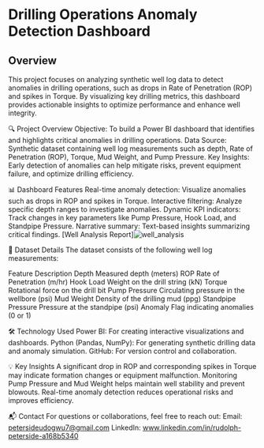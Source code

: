 # Drilling Operations Anomaly Detection Dashboard

## Overview 
This project focuses on analyzing synthetic well log data to detect anomalies in drilling operations, such as drops in Rate of Penetration (ROP) and spikes in Torque. By visualizing key drilling metrics, this dashboard provides actionable insights to optimize performance and enhance well integrity.

🔍 Project Overview Objective: 
To build a Power BI dashboard that identifies and highlights critical anomalies in drilling operations. Data Source: Synthetic dataset containing well log measurements such as depth, Rate of Penetration (ROP), Torque, Mud Weight, and Pump Pressure. Key Insights: Early detection of anomalies can help mitigate risks, prevent equipment failure, and optimize drilling efficiency.

📊 Dashboard Features Real-time anomaly detection: Visualize anomalies such as drops in ROP and spikes in Torque. Interactive filtering: Analyze specific depth ranges to investigate anomalies. Dynamic KPI indicators: Track changes in key parameters like Pump Pressure, Hook Load, and Standpipe Pressure. Narrative summary: Text-based insights summarizing critical findings. [Well Analysis Report]![well_analysis](https://github.com/user-attachments/assets/29272892-a381-4b45-94ce-e58e074f3b1d)


📂 Dataset Details The dataset consists of the following well log measurements:

Feature Description Depth Measured depth (meters) ROP Rate of Penetration (m/hr) Hook Load Weight on the drill string (kN) Torque Rotational force on the drill bit Pump Pressure Circulating pressure in the wellbore (psi) Mud Weight Density of the drilling mud (ppg) Standpipe Pressure Pressure at the standpipe (psi) Anomaly Flag indicating anomalies (0 or 1)

🛠️ Technology Used Power BI: For creating interactive visualizations and dashboards. Python (Pandas, NumPy): For generating synthetic drilling data and anomaly simulation. GitHub: For version control and collaboration.


💡 Key Insights A significant drop in ROP and corresponding spikes in Torque may indicate formation changes or equipment malfunction. Monitoring Pump Pressure and Mud Weight helps maintain well stability and prevent blowouts. Real-time anomaly detection reduces operational risks and improves efficiency.

📬 Contact For questions or collaborations, feel free to reach out: Email: petersideudogwu7@gmail.com LinkedIn: www.linkedin.com/in/rudolph-peterside-a168b5340

